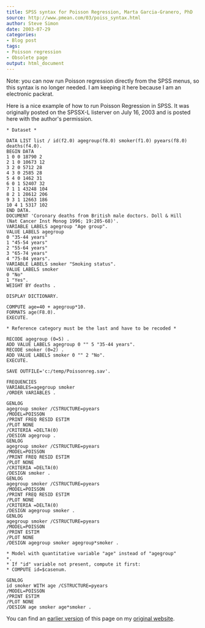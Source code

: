 ```yaml
---
title: SPSS syntax for Poisson Regression, Marta Garcia-Granero, PhD
source: http://www.pmean.com/03/poiss_syntax.html
author: Steve Simon
date: 2003-07-29
categories:
- Blog post
tags:
- Poisson regression 
- Obsolete page
output: html_document
---
```


Note: you can now run Poisson regression directly from the SPSS menus, so this syntax is no longer needed. I am keeping it here because I am an electronic packrat.

Here is a nice example of how to run Poisson Regression in SPSS. It was originally posted on the SPSSX-L listerver on July 16, 2003 and is posted here with the author's permission.

```{}
* Dataset *

DATA LIST list / id(f2.0) agegroup(f8.0) smoker(f1.0) pyears(f8.0)
deaths(f4.0).
BEGIN DATA
1 0 0 18790 2
2 1 0 10673 12
3 2 0 5712 28
4 3 0 2585 28
5 4 0 1462 31
6 0 1 52407 32
7 1 1 43248 104
8 2 1 28612 206
9 3 1 12663 186
10 4 1 5317 102
END DATA.
DOCUMENT 'Coronary deaths from British male doctors. Doll & Hill
(Nat Cancer Inst Monog 1996; 19:205-68)'.
VARIABLE LABELS agegroup "Age group".
VALUE LABELS agegroup
0 "35-44 years"
1 "45-54 years"
2 "55-64 years"
3 "65-74 years"
4 "75-84 years".
VARIABLE LABELS smoker "Smoking status".
VALUE LABELS smoker
0 "No"
1 "Yes".
WEIGHT BY deaths .

DISPLAY DICTIONARY.

COMPUTE age=40 + agegroup*10.
FORMATS age(F8.0).
EXECUTE.

* Reference category must be the last and have to be recoded *

RECODE agegroup (0=5) .
ADD VALUE LABELS agegroup 0 "" 5 "35-44 years".
RECODE smoker (0=2) .
ADD VALUE LABELS smoker 0 "" 2 "No".
EXECUTE.

SAVE OUTFILE='c:/temp/Poissonreg.sav'.

FREQUENCIES
VARIABLES=agegroup smoker
/ORDER VARIABLES .

GENLOG
agegroup smoker /CSTRUCTURE=pyears
/MODEL=POISSON
/PRINT FREQ RESID ESTIM
/PLOT NONE
/CRITERIA =DELTA(0)
/DESIGN agegroup .
GENLOG
agegroup smoker /CSTRUCTURE=pyears
/MODEL=POISSON
/PRINT FREQ RESID ESTIM
/PLOT NONE
/CRITERIA =DELTA(0)
/DESIGN smoker .
GENLOG
agegroup smoker /CSTRUCTURE=pyears
/MODEL=POISSON
/PRINT FREQ RESID ESTIM
/PLOT NONE
/CRITERIA =DELTA(0)
/DESIGN agegroup smoker .
GENLOG
agegroup smoker /CSTRUCTURE=pyears
/MODEL=POISSON
/PRINT ESTIM
/PLOT NONE
/DESIGN agegroup smoker agegroup*smoker .

* Model with quantitative variable "age" instead of "agegroup"
*.
* If "id" variable not present, compute it first:
* COMPUTE id=$casenum.

GENLOG
id smoker WITH age /CSTRUCTURE=pyears
/MODEL=POISSON
/PRINT ESTIM
/PLOT NONE
/DESIGN age smoker age*smoker .
```

You can find an [earlier version][sim1] of this page on my [original website][sim2].

[sim1]: http://www.pmean.com/03/poiss_syntax.html
[sim2]: http://www.pmean.com/original_site.html
